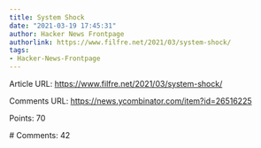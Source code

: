 ```yaml
---
title: System Shock
date: "2021-03-19 17:45:31"
author: Hacker News Frontpage
authorlink: https://www.filfre.net/2021/03/system-shock/
tags:
- Hacker-News-Frontpage
---
```


<p>Article URL: <a href="https://www.filfre.net/2021/03/system-shock/">https://www.filfre.net/2021/03/system-shock/</a></p>
<p>Comments URL: <a href="https://news.ycombinator.com/item?id=26516225">https://news.ycombinator.com/item?id=26516225</a></p>
<p>Points: 70</p>
<p># Comments: 42</p>
